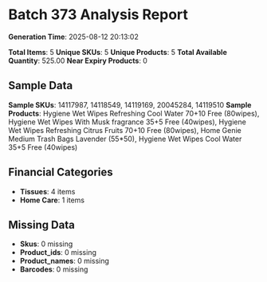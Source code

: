 # Batch 373 Analysis Report

**Generation Time**: 2025-08-12 20:13:02

**Total Items**: 5
**Unique SKUs**: 5
**Unique Products**: 5
**Total Available Quantity**: 525.00
**Near Expiry Products**: 0

## Sample Data
**Sample SKUs**: 14117987, 14118549, 14119169, 20045284, 14119510
**Sample Products**: Hygiene Wet Wipes Refreshing Cool Water 70+10 Free (80wipes), Hygiene Wet Wipes With Musk fragrance 35+5 Free (40wipes), Hygiene Wet Wipes Refreshing Citrus Fruits 70+10 Free (80wipes), Home Genie Medium Trash Bags Lavender (55*50), Hygiene Wet Wipes Cool Water 35+5 Free (40wipes)

## Financial Categories
- **Tissues**: 4 items
- **Home Care**: 1 items

## Missing Data
- **Skus**: 0 missing
- **Product_ids**: 0 missing
- **Product_names**: 0 missing
- **Barcodes**: 0 missing
